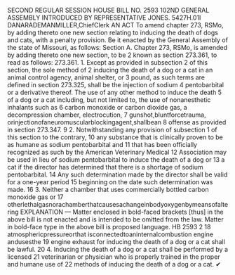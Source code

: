 SECOND REGULAR SESSION
HOUSE BILL NO. 2593
102ND GENERAL ASSEMBLY
INTRODUCED BY REPRESENTATIVE JONES.
5427H.01I DANARADEMANMILLER,ChiefClerk
AN ACT
To amend chapter 273, RSMo, by adding thereto one new section relating to inducing the
death of dogs and cats, with a penalty provision.
Be it enacted by the General Assembly of the state of Missouri, as follows:
Section A. Chapter 273, RSMo, is amended by adding thereto one new section, to be
2 known as section 273.361, to read as follows:
273.361. 1. Except as provided in subsection 2 of this section, the sole method of
2 inducing the death of a dog or a cat in an animal control agency, animal shelter, or
3 pound, as such terms are defined in section 273.325, shall be the injection of sodium
4 pentobarbital or a derivative thereof. The use of any other method to induce the death
5 of a dog or a cat including, but not limited to, the use of nonanesthetic inhalants such as
6 carbon monoxide or carbon dioxide gas, a decompression chamber, electrocution,
7 gunshot,bluntforcetrauma, orinjectionofaneuromuscularblockingagent,shallbean
8 offense as provided in section 273.347.
9 2. Notwithstanding any provision of subsection 1 of this section to the contrary,
10 any substance that is clinically proven to be as humane as sodium pentobarbital and
11 that has been officially recognized as such by the American Veterinary Medical
12 Association may be used in lieu of sodium pentobarbital to induce the death of a dog or
13 a cat if the director has determined that there is a shortage of sodium pentobarbital.
14 Any such determination made by the director shall be valid for a one-year period
15 beginning on the date such determination was made.
16 3. Neither a chamber that uses commercially bottled carbon monoxide gas or
17 otherlethalgasnorachamberthatcausesachangeinbodyoxygenbymeansofaltering
EXPLANATION — Matter enclosed in bold-faced brackets [thus] in the above bill is not enacted and is
intended to be omitted from the law. Matter in bold-face type in the above bill is proposed language.
HB 2593 2
18 atmosphericpressureorthat isconnectedtoaninternalcombustion engine andusesthe
19 engine exhaust for inducing the death of a dog or a cat shall be lawful.
20 4. Inducing the death of a dog or a cat shall be performed by a licensed
21 veterinarian or physician who is properly trained in the proper and humane use of
22 methods of inducing the death of a dog or a cat.
✔